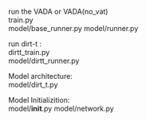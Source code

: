 run the VADA or VADA(no_vat)  
        train.py  
        model/base_runner.py 
        model/runner.py 

run dirt-t :  
        dirtt_train.py  
        model/dirtt_runner.py  
    
Model architecture:  
        model/dirt_t.py  
    
Model Initializition:  
        model/__init__.py 
        model/network.py  
